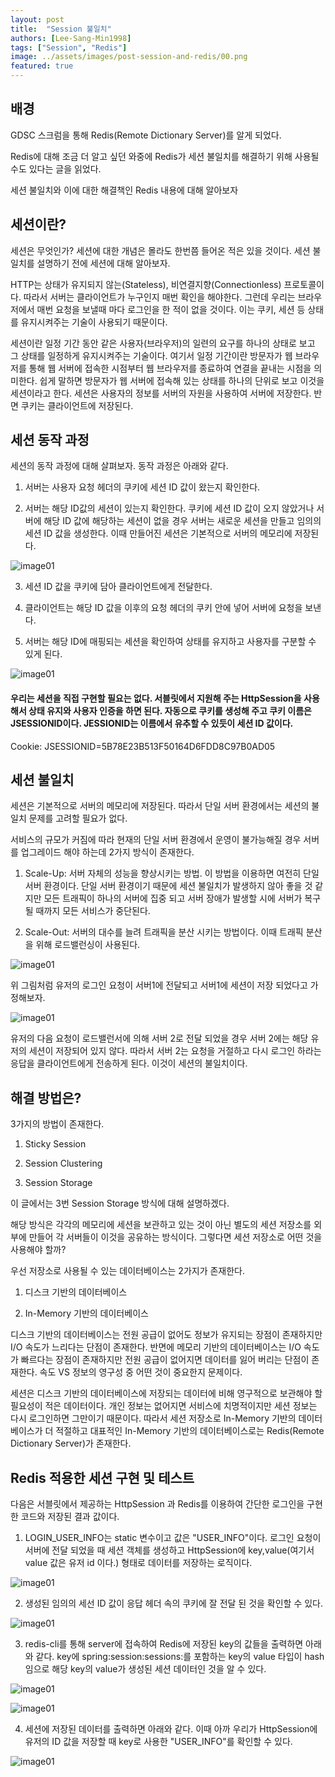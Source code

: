 ```yaml
---
layout: post
title:  "Session 불일치"
authors: [Lee-Sang-Min1998]
tags: ["Session", "Redis"]
image: ../assets/images/post-session-and-redis/00.png
featured: true
---
```


## 배경

GDSC 스크럼을 통해 Redis(Remote Dictionary Server)를 알게 되었다. 

Redis에 대해 조금 더 알고 싶던 와중에 Redis가 세션 불일치를 해결하기 위해 사용될 수도 있다는 글을 읽었다. 

세션 불일치와 이에 대한 해결책인 Redis 내용에 대해 알아보자

## 세션이란?

세션은 무엇인가? 세션에 대한 개념은 몰라도 한번쯤 들어온 적은 있을 것이다. 세션 불일치를 설명하기 전에 세션에 대해 알아보자.

HTTP는 상태가 유지되지 않는(Stateless), 비연결지향(Connectionless) 프로토콜이다. 
따라서 서버는 클라이언트가 누구인지 매번 확인을 해야한다. 
그런데 우리는 브라우저에서 매번 요청을 보낼때 마다 로그인을 한 적이 없을 것이다. 
이는 쿠키, 세션 등 상태를 유지시켜주는 기술이 사용되기 때문이다.

세션이란 일정 기간 동안 같은 사용자(브라우저)의 일련의 요구를 하나의 상태로 보고 그 상태를 일정하게 유지시켜주는 기술이다. 
여기서 일정 기간이란 방문자가 웹 브라우저를 통해 웹 서버에 접속한 시점부터 웹 브라우저를 종료하여 연결을 끝내는 시점을 의미한다.
쉽게 말하면 방문자가 웹 서버에 접속해 있는 상태를 하나의 단위로 보고 이것을 세션이라고 한다.
세션은 사용자의 정보를 서버의 자원을 사용하여 서버에 저장한다. 반면 쿠키는 클라이언트에 저장된다.

## 세션 동작 과정 

세션의 동작 과정에 대해 살펴보자. 동작 과정은 아래와 같다.

1. 서버는 사용자 요청 헤더의 쿠키에 세션 ID 값이 왔는지 확인한다.


2. 서버는 해당 ID값의 세션이 있는지 확인한다. 쿠키에 세션 ID 값이 오지 않았거나 서버에 해당 ID 값에 해당하는
세션이 없을 경우 서버는 새로운 세션을 만들고 임의의 세션 ID 값을 생성한다. 이때 만들어진 세션은 기본적으로 서버의 메모리에 저장된다.


![image01](../assets/images/post-session-and-redis/01.png)


3. 세션 ID 값을 쿠키에 담아 클라이언트에게 전달한다.


4. 클라이언트는 해당 ID 값을 이후의 요청 헤더의 쿠키 안에 넣어 서버에 요청을 보낸다.


5. 서버는 해당 ID에 매핑되는 세션을 확인하여 상태를 유지하고 사용자를 구분할 수 있게 된다.


![image01](../assets/images/post-session-and-redis/02.png)

#### 우리는 세션을 직접 구현할 필요는 없다. 서블릿에서 지원해 주는 HttpSession을 사용해서 상태 유지와 사용자 인증을 하면 된다. 자동으로 쿠키를 생성해 주고 쿠키 이름은 JSESSIONID이다. JESSIONID는 이름에서 유추할 수 있듯이 세션 ID 값이다.
Cookie: JSESSIONID=5B78E23B513F50164D6FDD8C97B0AD05


## 세션 불일치

세션은 기본적으로 서버의 메모리에 저장된다. 따라서 단일 서버 환경에서는 세션의 불일치 문제를 고려할 필요가 없다.


서비스의 규모가 커짐에 따라 현재의 단일 서버 환경에서 운영이 불가능해질 경우 서버를 업그레이드 해야 하는데 2가지 방식이 존재한다.

1. Scale-Up: 서버 자체의 성능을 향상시키는 방법. 이 방법을 이용하면 여전히 단일 서버 환경이다. 단일 서버 환경이기 때문에 세션 불일치가 발생하지 않아 좋을 것 같지만 
모든 트래픽이 하나의 서버에 집중 되고 서버 장애가 발생할 시에 서버가 복구 될 때까지 모든 서비스가 중단된다.


2. Scale-Out: 서버의 대수를 늘려 트래픽을 분산 시키는 방법이다. 이때 트래픽 분산을 위해 로드밸런싱이 사용된다.


![image01](../assets/images/post-session-and-redis/03.png)

위 그림처럼 유저의 로그인 요청이 서버1에 전달되고 서버1에 세션이 저장 되었다고 가정해보자.


![image01](../assets/images/post-session-and-redis/04.png)

유저의 다음 요청이 로드밸런서에 의해 서버 2로 전달 되었을 경우 서버 2에는 해당 유저의 세션이 저장되어 있지 않다.
따라서 서버 2는 요청을 거절하고 다시 로그인 하라는 응답을 클라이언트에게 전송하게 된다. 이것이 세션의 불일치이다.

## 해결 방법은?

3가지의 방법이 존재한다.

1. Sticky Session


2. Session Clustering


3. Session Storage 

이 글에서는 3번 Session Storage 방식에 대해 설명하겠다. 

해당 방식은 각각의  메모리에 세션을 보관하고 있는 것이 아닌 별도의 세션 저장소를 외부에 만들어 각 서버들이 이것을 공유하는 
방식이다. 그렇다면 세션 저장소로 어떤 것을 사용해야 할까?

우선 저장소로 사용될 수 있는 데이터베이스는 2가지가 존재한다.

1. 디스크 기반의 데이터베이스


2. In-Memory 기반의 데이터베이스


디스크 기반의 데이터베이스는 전원 공급이 없어도 정보가 유지되는 장점이 존재하지만 I/O 속도가 느리다는 단점이 존재한다. 
반면에 메모리 기반의 데이터베이스는 I/O 속도가 빠르다는 장점이 존재하지만 전원 공급이 없어지면 데이터를 잃어 버리는 
단점이 존재한다. 속도 VS 정보의 영구성 중 어떤 것이 중요한지 문제이다. 

세션은 디스크 기반의 데이터베이스에 저장되는 데이터에 비해 영구적으로 보관해야 할 필요성이 적은 데이터이다. 개인 정보는 없어지면 
서비스에 치명적이지만 세션 정보는 다시 로그인하면 그만이기 때문이다. 따라서 세션 저장소로 In-Memory 기반의 데이터베이스가 더 적절하고 대표적인
In-Memory 기반의 데이터베이스로는 Redis(Remote Dictionary Server)가 존재한다.


## Redis 적용한 세션 구현 및 테스트

다음은 서블릿에서 제공하는 HttpSession 과 Redis를 이용하여 간단한 로그인을 구현한 코드와 저장된 결과 값이다.

1. LOGIN_USER_INFO는 static 변수이고 값은 "USER_INFO"이다. 로그인 요청이 서버에 전달 되었을 때 세션 객체를 생성하고 HttpSession에 key,value(여기서 value 값은 유저 id 이다.)
형태로 데이터를 저장하는 로직이다.

![image01](../assets/images/post-session-and-redis/05.png)

2. 생성된 임의의 세선 ID 값이 응답 헤더 속의 쿠키에 잘 전달 된 것을 확인할 수 있다.

![image01](../assets/images/post-session-and-redis/06.png)

3. redis-cli를 통해 server에 접속하여 Redis에 저장된 key의 값들을 출력하면 아래와 같다.
key에 spring:session:sessions:를 포함하는 key의 value 타입이 hash 임으로 해당 key의 value가 생성된 세션 데이터인 것을 알 수 있다.  

![image01](../assets/images/post-session-and-redis/08.png)


![image01](../assets/images/post-session-and-redis/09.png)


4. 세션에 저장된 데이터를 출력하면 아래와 같다. 이때 아까 우리가 HttpSession에 유저의 ID 값을 저장할 때 key로 사용한
   "USER_INFO"를 확인할 수 있다.

![image01](../assets/images/post-session-and-redis/07.png)


















